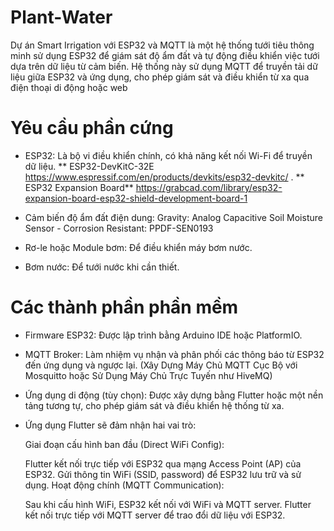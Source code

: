# Plant-Water

Dự án Smart Irrigation với ESP32 và MQTT là một hệ thống tưới tiêu thông minh sử dụng ESP32 để giám sát độ ẩm đất và tự động điều khiển việc tưới dựa trên dữ liệu từ cảm biến. 
Hệ thống này sử dụng MQTT để truyền tải dữ liệu giữa ESP32 và ứng dụng, cho phép giám sát và điều khiển từ xa qua điện thoại di động hoặc web

# Yêu cầu phần cứng
* ESP32: Là bộ vi điều khiển chính, có khả năng kết nối Wi-Fi để truyền dữ liệu.
** ESP32-DevKitC-32E 
  https://www.espressif.com/en/products/devkits/esp32-devkitc/     .
** ESP32 Expansion Board**
  https://grabcad.com/library/esp32-expansion-board-esp32-shield-development-board-1

* Cảm biến độ ẩm đất điện dung: Gravity: Analog Capacitive Soil Moisture Sensor - Corrosion Resistant: PPDF-SEN0193
* Rơ-le hoặc Module bơm: Để điều khiển máy bơm nước.
* Bơm nước: Để tưới nước khi cần thiết.
# Các thành phần phần mềm
* Firmware ESP32: Được lập trình bằng Arduino IDE hoặc PlatformIO.
* MQTT Broker:  Làm nhiệm vụ nhận và phân phối các thông báo từ ESP32 đến ứng dụng và ngược lại. (Xây Dựng Máy Chủ MQTT Cục Bộ với Mosquitto hoặc Sử Dụng Máy Chủ Trực Tuyến như HiveMQ)
* Ứng dụng di động (tùy chọn): Được xây dựng bằng Flutter hoặc một nền tảng tương tự, cho phép giám sát và điều khiển hệ thống từ xa.
* Ứng dụng Flutter sẽ đảm nhận hai vai trò:

  Giai đoạn cấu hình ban đầu (Direct WiFi Config):

  Flutter kết nối trực tiếp với ESP32 qua mạng Access Point (AP) của ESP32.
  Gửi thông tin WiFi (SSID, password) để ESP32 lưu trữ và sử dụng.
  Hoạt động chính (MQTT Communication):

  Sau khi cấu hình WiFi, ESP32 kết nối với WiFi và MQTT server.
  Flutter kết nối trực tiếp với MQTT server để trao đổi dữ liệu với ESP32.
